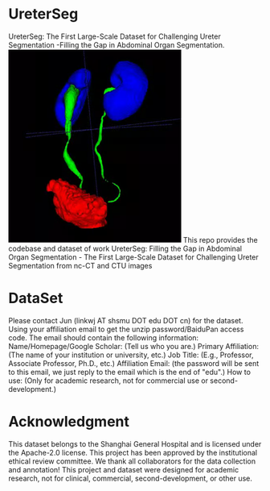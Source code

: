 # UreterSeg
UreterSeg: The First Large-Scale Dataset for Challenging Ureter Segmentation -Filling the Gap in Abdominal Organ Segmentation.
![plot](./figure1.png)
This repo provides the codebase and dataset of work UreterSeg: Filling the Gap in Abdominal Organ Segmentation - The First Large-Scale Dataset for Challenging Ureter Segmentation from nc-CT and CTU images 

# DataSet
Please contact Jun (linkwj AT shsmu DOT edu DOT cn) for the dataset. Using your affiliation email to get the unzip password/BaiduPan access code. The email should contain the following information:
Name/Homepage/Google Scholar: (Tell us who you are.)
Primary Affiliation: (The name of your institution or university, etc.)
Job Title: (E.g., Professor, Associate Professor, Ph.D., etc.)
Affiliation Email: (the password will be sent to this email, we just reply to the email which is the end of "edu".)
How to use: (Only for academic research, not for commercial use or second-development.)

# Acknowledgment
This dataset belongs to the Shanghai General Hospital and is licensed under the  Apache-2.0 license.
This project has been approved by the institutional ethical review committee. We thank all collaborators for the data collection and annotation!
This project and dataset were designed for academic research, not for clinical, commercial, second-development, or other use. 

